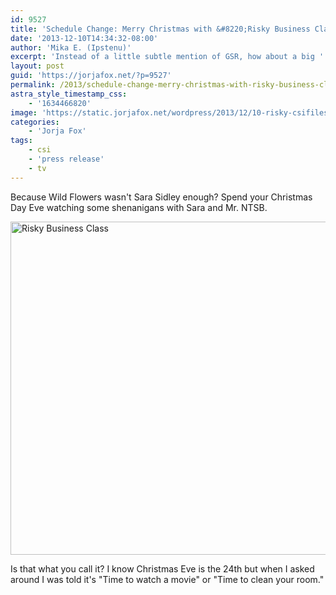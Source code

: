 ```yaml
---
id: 9527
title: 'Schedule Change: Merry Christmas with &#8220;Risky Business Class&#8221;'
date: '2013-12-10T14:34:32-08:00'
author: 'Mika E. (Ipstenu)'
excerpt: 'Instead of a little subtle mention of GSR, how about a big ''ol episode for Sara and her ex? Yikes! Merry Christmas?'
layout: post
guid: 'https://jorjafox.net/?p=9527'
permalink: /2013/schedule-change-merry-christmas-with-risky-business-class/
astra_style_timestamp_css:
    - '1634466820'
image: 'https://static.jorjafox.net/wordpress/2013/12/10-risky-csifiles01.jpg'
categories:
    - 'Jorja Fox'
tags:
    - csi
    - 'press release'
    - tv
---
```


Because Wild Flowers wasn't Sara Sidley enough? Spend your Christmas Day Eve watching some shenanigans with Sara and Mr. NTSB.

<img class="aligncenter size-full wp-image-9528" alt="Risky Business Class" src="//static.jorjafox.net/wordpress/2013/12/10-risky-csifiles01.jpg" width="800" height="533" />

Is that what you call it? I know Christmas Eve is the 24th but when I asked around I was told it's "Time to watch a movie" or "Time to clean your room."